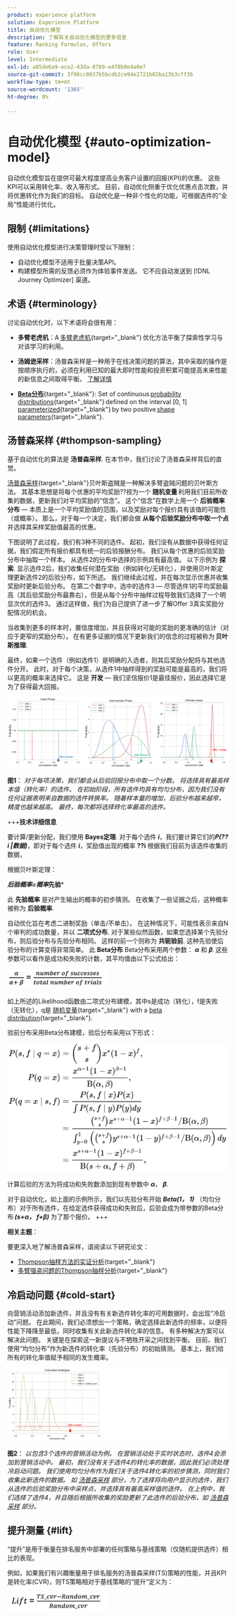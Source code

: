 ```yaml
---
product: experience platform
solution: Experience Platform
title: 自动优化模型
description: 了解有关自动优化模型的更多信息
feature: Ranking Formulas, Offers
role: User
level: Intermediate
exl-id: a85de6a9-ece2-43da-8789-e4f8b0e4a0e7
source-git-commit: 3f96cc0037b5bcdb2ce94e2721b02ba13b3cff36
workflow-type: tm+mt
source-wordcount: '1365'
ht-degree: 0%

---
```


# 自动优化模型 {#auto-optimization-model}

自动优化模型旨在提供可最大程度提高业务客户设置的回报(KPI)的优惠。 这些KPI可以采用转化率、收入等形式。 目前，自动优化侧重于优化优惠点击次数，并将优惠转化作为我们的目标。 自动优化是一种非个性化的功能，可根据选件的“全局”性能进行优化。

## 限制 {#limitations}

使用自动优化模型进行决策管理时受以下限制：

* 自动优化模型不适用于批量决策API。
* 构建模型所需的反馈必须作为体验事件发送。 它不应自动发送到 [!DNL Journey Optimizer] 渠道。

## 术语 {#terminology}

讨论自动优化时，以下术语将会很有用：

* **多臂老虎机**：A [多臂老虎机](https://en.wikipedia.org/wiki/Multi-armed_bandit){target="_blank"} 优化方法平衡了探索性学习与对该学习的利用。

* **汤姆逊采样**：汤普森采样是一种用于在线决策问题的算法，其中采取的操作是按顺序执行的，必须在利用已知的最大即时性能和投资积累可能提高未来性能的新信息之间取得平衡。 [了解详情](#thompson-sampling)

* [**Beta分布**](https://en.wikipedia.org/wiki/Beta_distribution){target="_blank"}: Set of continuous [probability distributions](https://en.wikipedia.org/wiki/Probability_distribution){target="_blank"} defined on the interval [0, 1] [parameterized](https://en.wikipedia.org/wiki/Statistical_parameter){target="_blank"} by two positive [shape parameters](https://en.wikipedia.org/wiki/Shape_parameter){target="_blank"}.

## 汤普森采样 {#thompson-sampling}

基于自动优化的算法是 **汤普森采样**. 在本节中，我们讨论了汤普森采样背后的直觉。

[汤普森采样](https://en.wikipedia.org/wiki/Thompson_sampling){target="_blank"}贝叶斯盗贼是一种解决多臂盗贼问题的贝叶斯方法。  其基本思想是将每个优惠的平均奖励??视为一个 **随机变量** 利用我们目前所收集的数据，更新我们对平均奖励的“信念”。 这个“信念”在数学上用一个 **后验概率分布**  — 本质上是一个平均奖励值的范围，以及奖励对每个报价具有该值的可能性（或概率）。 那么，对于每一个决定，我们都会做 **从每个后验奖励分布中取一个点** 并选择其采样奖励值最高的优惠。

下图说明了此过程，我们有3种不同的选件。 起初，我们没有从数据中获得任何证据，我们假定所有报价都具有统一的后验报酬分布。 我们从每个优惠的后验奖励分布中抽取一个样本。 从选件2的分布中选择的示例具有最高值。 以下示例为 **探索**. 显示选件2后，我们收集任何潜在奖励（例如转化/无转化），并使用贝叶斯定理更新选件2的后验分布，如下所述。  我们继续此过程，并在每次显示优惠并收集奖励时更新后验分布。 在第二个数字中，选中的选件3 — 尽管选件1的平均奖励最高（其后验奖励分布最靠右），但是从每个分布中抽样过程导致我们选择了一个明显次优的选件3。 通过这样做，我们为自己提供了进一步了解Offer 3真实奖励分配情况的机会。

当收集到更多的样本时，置信度增加，并且获得对可能的奖励的更准确的估计（对应于更窄的奖励分布）。 在有更多证据的情况下更新我们的信念的过程被称为 **贝叶斯推理**.

最终，如果一个选件（例如选件1）是明确的入选者，则其后奖励分配将与其他选件分开。 此时，对于每个决策，从选件1中抽样得到的奖励可能是最高的，我们将以更高的概率来选择它。 这是 **开发**  — 我们坚信报价1是最佳报价，因此选择它是为了获得最大回报。

![](../assets/ai-ranking-thompson-sampling.png)

**图1**： *对于每项决策，我们都会从后验回报分布中取一个分数。 将选择具有最高样本值（转化率）的选件。 在初始阶段，所有选件均具有均匀分布，因为我们没有任何证据表明来自数据的选件转换率。 随着样本量的增加，后验分布越来越窄，精度也越来越高。 最终，每次都将选择转化率最高的选件。*

<!--
![](../assets/ai-ranking-thompson-sampling-initial.png)
![](../assets/ai-ranking-thompson-sampling-intermediate.png)
![](../assets/ai-ranking-thompson-sampling-ultimate.png)
-->

+++**技术详细信息**

要计算/更新分配，我们使用 **Bayes定理**. 对于每个选件 ***i***，我们要计算它们的***P(??i |数据)***，即对于每个选件 ***i***，奖励值出现的概率 **??i** 根据我们目前为该选件收集的数据，

根据贝叶斯定理：

***后验概率=概率*先验***

此 **先验概率** 是对产生输出的概率的初步猜测。 在收集了一些证据之后，这种概率被称为 **后验概率**. 

自动优化旨在考虑二进制奖励（单击/不单击）。 在这种情况下，可能性表示来自N个审判的成功数量，并以 **二项式分布**. 对于某些似然函数，如果您选择某个先验分布，则后验分布与先验分布相同。 这样的前一个则称为 **共轭验前**. 这种先验使后验分布的计算变得非常简单。 此 **Beta分布** Beta分布采用两个参数： ***α*** 和 ***β***. 这些参数可以看作是成功和失败的计数，其平均值由以下公式给出：

![](../assets/ai-ranking-beta-distribution.png)

如上所述的Likelihood函数由二项式分布建模，其中s是成功（转化），f是失败（无转化），q是 [随机变量](https://en.wikipedia.org/wiki/Random_variable){target="_blank"} with a [beta distribution](https://en.wikipedia.org/wiki/Beta_distribution){target="_blank"}.

验前分布采用Beta分布建模，验后分布采用以下形式：

![](../assets/ai-ranking-posterior-distribution.svg)

计算后验的方法为将成功和失败数添加到现有参数中 ***α***， ***β***.

对于自动优化，如上面的示例所示，我们以先验分布开始 ***Beta(1， 1)*** （均匀分布）对于所有选件，在给定选件获得成功和失败后，后验会成为带参数的Beta分布 ***(s+α， f+β)*** 为了那个报价。
+++

**相关主题**：

要更深入地了解汤普森采样，请阅读以下研究论文：
* [Thompson抽样方法的实证分析](https://proceedings.neurips.cc/paper/2011/file/e53a0a2978c28872a4505bdb51db06dc-Paper.pdf){target="_blank"}
* [多臂强盗问题的Thompson抽样分析](https://proceedings.mlr.press/v23/agrawal12/agrawal12.pdf){target="_blank"}

## 冷启动问题 {#cold-start}

向营销活动添加新选件，并且没有有关新选件转化率的可用数据时，会出现“冷启动”问题。 在此期间，我们必须想出一个策略，确定选择此新选件的频率，以便将性能下降降至最低，同时收集有关此新选件转化率的信息。 有多种解决方案可以解决此问题。 关键是在探索这一新提议与不牺牲开采之间找到平衡。 目前，我们使用“均匀分布”作为新选件的转化率（先验分布）的初始猜测。 基本上，我们给所有的转化率值赋予相同的发生概率。


![](../assets/ai-ranking-cold-start-strategies.png)

**图2**： *以包含3个选件的营销活动为例。 在营销活动处于实时状态时，选件4会添加到营销活动中。 最初，我们没有关于选件4的转化率的数据，因此我们必须处理冷启动问题。 我们使用均匀分布作为我们关于选件4转化率的初步猜测，同时我们收集此新选件的数据。 如 [汤普森采样](#thompson-sampling) 部分，为了选择将向用户显示的选件，我们从选件的后验奖励分布中采样点，并选择具有最高采样值的选件。 在上例中，我们选择了选件4，并且随后根据所收集的奖励更新了此选件的后验分布，如 [汤普森采样](#thompson-sampling) 部分。*

## 提升测量 {#lift}

“提升”是用于衡量在排名服务中部署的任何策略与基线策略（仅随机提供选件）相比的表现。

例如，如果我们有兴趣衡量用于排名服务的汤普森采样(TS)策略的性能，并且KPI是转化率(CVR)，则TS策略相对于基线策略的“提升”定义为：

![](../assets/ai-ranking-lift.png)
